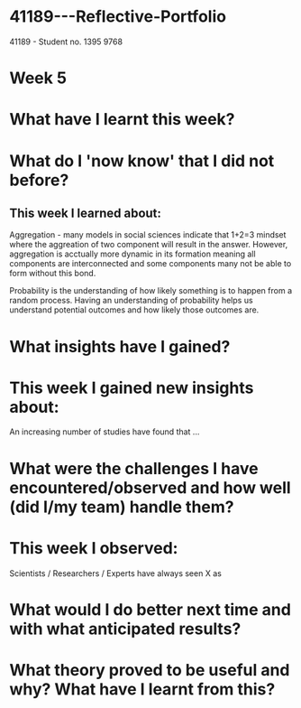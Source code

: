# 41189---Reflective-Portfolio
41189 - Student no. 1395 9768

# Week 5

# What have I learnt this week?



# What do I 'now know' that I did not before?



## This week I learned about:

Aggregation - many models in social sciences indicate that 1+2=3 mindset where the aggreation of two component will result in the answer. However, aggregation is acctually more dynamic in its formation meaning all components are interconnected and some components many not be able to form without this bond. 

Probability is the understanding of how likely something is to happen from a random process. Having an understanding of probability helps us understand potential outcomes and how likely those outcomes are. 

# What insights have I gained?




# This week I gained new insights about:

An increasing number of studies have found that ...


# What were the challenges I have encountered/observed and how well (did I/my team) handle them?



# This week I observed:
  
Scientists / Researchers / Experts have always seen X as

# What would I do better next time and with what anticipated results?


# What theory proved to be useful and why? What have I learnt from this?
